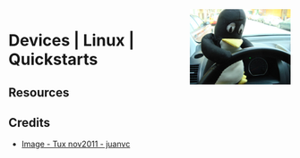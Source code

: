 <img src="assets/5197178268_725d5a995b_b.jpg" alt="Tux nov2011" style="width: 180px;" align="right">

# Devices | Linux | Quickstarts

## Resources

## Credits
- [Image - Tux nov2011 - juanvc](https://wordpress.org/openverse/image/76c306a6-62a6-4136-acf2-c20aede48a29)
